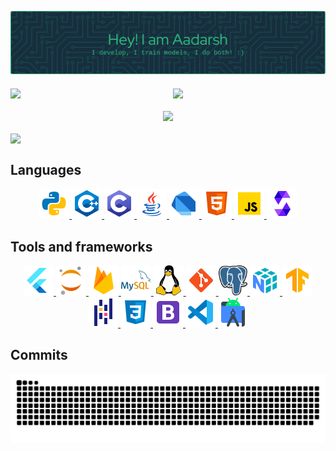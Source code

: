 <!-- Header image with some margin -->
<p align="center" style="margin-bottom: 20px;">
  <img src="assets/headers/github-header-image-v2.png">
</p>

<!-- Github stats and streak side-by-side with equal height and margin using flexbox -->
<div style="display: flex; align-items: stretch; margin-bottom: 20px; ">
  <img src="https://github-readme-stats.vercel.app/api?username=Nailsonseat&show_icons=true&theme=vue-dark&hide_border=true" style="margin-right: 10px;" width="49%">
  <img src="https://streak-stats.demolab.com?user=Nailsonseat&theme=vue-dark&date_format=j%20M%5B%20Y%5D&hide_border=true" style="margin-left: 10px;" width="50%">
</div>

<div align="center" style="display: flex; justify-content: center; align-items: stretch; margin-bottom: 20px;">
  <img src="https://github-readme-stats.vercel.app/api/top-langs/?username=Nailsonseat&layout=compact&theme=vue-dark&hide=Makefile,CMake,PHP,C,tcl,Hack,TypeScript&langs_count=8&hide_border=true">
</div>


<!-- Trophies in a single row with margin using flexbox -->
<div style="display: flex; justify-content: center; margin-bottom: 15px;">
  <img src="https://github-profile-trophy.vercel.app/?username=Nailsonseat&theme=algolia&column=8&row=1" width="100%">
</div>

## Languages

<!-- Language icons in a row with margin -->
<div align="center" style="margin-bottom: 15px;margin-top: 15px">
  <!-- Python Badge -->
  <a href="#">
  <img src = "assets/programming-language-badges/python.svg" height="48" alt="Python">
  </a>
  <!-- C++ Badge -->
  <a href="#">
  <img src = "assets/programming-language-badges/c++.svg" height="48" alt="C++">
  </a>
  <!-- C Badge -->
  <a href="#">
  <img src = "assets/programming-language-badges/c-programming.svg" height="48" alt="C">
  </a>
  <!-- Java Badge -->
  <a href="#">
  <img src = "assets/programming-language-badges/java.svg" height="48" alt="Java">
  </a>
  <!-- Dart Badge -->
  <a href="#">
  <img src = "assets/programming-language-badges/dart.svg" height="48" alt="Dart">
  </a>
  <!-- HTML 5 Badge -->
  <a href="#">
  <img src = "assets/programming-language-badges/html-5.svg" height="48" alt="HTML 5">
  </a>
  <!-- JavaScript Badge -->
  <a href="#">
  <img src = "assets/programming-language-badges/javascript.svg" height="48" alt="JavaScript">
  </a>
  <!-- Solidity Badge -->
  <a href="#">
  <img src = "assets/programming-language-badges/solidity.svg" height="48" alt="Solidity">
  </a>
</div>

## Tools and frameworks

<!-- Language icons in a row with margin -->
<div align="center" style="margin-bottom: 15px;margin-top: 15px">
  <!-- Flutter Badge -->
  <a href="#">
  <img src = "assets/tools-framework-badges/flutter.svg" height="48" alt="Flutter">
  </a>
  <!-- Jupyter Badge -->
  <a href="#">
  <img src = "assets/tools-framework-badges/jupyter.svg" height="48" alt="Jupyter">
  </a>
  <!-- Firebase Badge -->
  <a href="#">
  <img src = "assets/tools-framework-badges/firebase.svg" height="48" alt="Firebase">
  </a>
  <!-- MSQL Badge -->
  <a href="#">
  <img src = "assets/tools-framework-badges/mysql.svg" height="48" alt="My SQL">
  </a>
  <!-- Linux Badge -->
  <a href="#">
  <img src = "assets/tools-framework-badges/linux.svg" height="48" alt="Linux">
  </a>
  <!-- GIT Badge -->
  <a href="#">
  <img src = "assets/tools-framework-badges/git.svg" height="48" alt="GIT">
  </a>
  <!-- Postgres Badge -->
  <a href="#">
  <img src = "assets/tools-framework-badges/postgresql.svg" height="48" alt="Postgres">
  </a>
  <!-- Numpy Badge -->
  <a href="#">
  <img src = "assets/tools-framework-badges/numpy.svg" height="48" alt="Numpy">
  </a>
  <!-- Tensorflow Badge -->
  <a href="#">
  <img src = "assets/tools-framework-badges/tensorflow.svg" height="48" alt="Tensorflow">
  </a>
  <!-- Pandas Badge -->
  <a href="#">
  <img src = "assets/tools-framework-badges/pandas.svg" height="48" alt="Pandas">
  </a>
  <!-- CSS3 Badge -->
  <a href="#">
  <img src = "assets/tools-framework-badges/css3.svg" height="48" alt="CSS3">
  </a>
  <!-- Bootstrap Badge -->
  <a href="#">
  <img src = "assets/tools-framework-badges/bootstrap.svg" height="48" alt="Bootstrap">
  </a>
  <!-- VS code Badge -->
  <a href="#">
  <img src = "assets/tools-framework-badges/vs-studio-code.svg" height="48" alt="VS Code">
  </a>
  <!-- Android Studio Badge -->
  <a href="#">
  <img src = "assets/tools-framework-badges/android-studio.svg" height="48" alt="Android Studio">
  </a>
</div>

## Commits

![Snake gif](https://raw.githubusercontent.com/Nailsonseat/Nailsonseat/output/github-contribution-grid-snake.svg)
